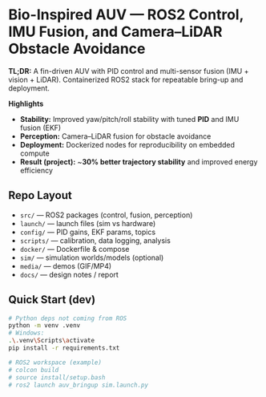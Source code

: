 # Bio-Inspired AUV — ROS2 Control, IMU Fusion, and Camera–LiDAR Obstacle Avoidance

**TL;DR:** A fin-driven AUV with PID control and multi-sensor fusion (IMU + vision + LiDAR). Containerized ROS2 stack for repeatable bring-up and deployment.

**Highlights**
- **Stability:** Improved yaw/pitch/roll stability with tuned **PID** and IMU fusion (EKF)
- **Perception:** Camera–LiDAR fusion for obstacle avoidance
- **Deployment:** Dockerized nodes for reproducibility on embedded compute
- **Result (project):** ~**30% better trajectory stability** and improved energy efficiency

## Repo Layout
- `src/` — ROS2 packages (control, fusion, perception)
- `launch/` — launch files (sim vs hardware)
- `config/` — PID gains, EKF params, topics
- `scripts/` — calibration, data logging, analysis
- `docker/` — Dockerfile & compose
- `sim/` — simulation worlds/models (optional)
- `media/` — demos (GIF/MP4)
- `docs/` — design notes / report

## Quick Start (dev)
```bash
# Python deps not coming from ROS
python -m venv .venv
# Windows:
.\.venv\Scripts\activate
pip install -r requirements.txt

# ROS2 workspace (example)
# colcon build
# source install/setup.bash
# ros2 launch auv_bringup sim.launch.py

